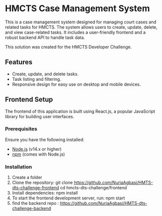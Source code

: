 # HMCTS Case Management System

This is a case management system designed for managing court cases and related tasks for HMCTS. The system allows users to create, update, delete, and view case-related tasks. It includes a user-friendly frontend and a robust backend API to handle task data.

This solution was created for the HMCTS Developer Challenge.

## Features
- Create, update, and delete tasks.
- Task listing and filtering.
- Responsive design for easy use on desktop and mobile devices.

 ## Frontend Setup

The frontend of this application is built using React.js, a popular JavaScript library for building user interfaces.

### Prerequisites
Ensure you have the following installed:
- [Node.js](https://nodejs.org/) (v14.x or higher)
- [npm](https://www.npmjs.com/) (comes with Node.js)

### Installation

1. Create a folder
2. Clone the repository:
   git clone https://github.com/NuriaAgbasi/HMTS-dts-challenge-frontend
   cd hmcts-dts-challenge/frontend
3. Install dependencies:  npm install
4. To start the frontend development server, run:
    npm start
5. find the backend repo : https://github.com/NuriaAgbasi/HMTS-dts-challenge-backend 
